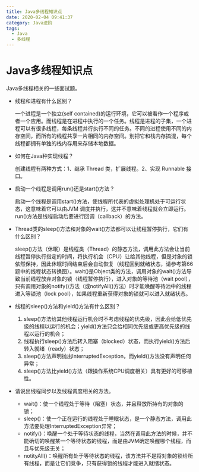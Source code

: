 ```yaml
---
title: Java多线程知识点
date: 2020-02-04 09:41:37
category: Java进阶
tags: 
  - Java
  - 多线程
---
```


# Java多线程知识点

Java多线程相关的一些面试题。

- 线程和进程有什么区别？

    一个进程是一个独立(self contained)的运行环境，它可以被看作一个程序或者一个应用。而线程是在进程中执行的一个任务。线程是进程的子集，一个进程可以有很多线程，每条线程并行执行不同的任务。不同的进程使用不同的内存空间，而所有的线程共享一片相同的内存空间。别把它和栈内存搞混，每个线程都拥有单独的栈内存用来存储本地数据。

- 如何在Java种实现线程？

    创建线程有两种方式：1、继承 Thread 类，扩展线程。2、实现 Runnable 接口。

- 启动一个线程是调用run()还是start()方法？

    启动一个线程是调用start()方法，使线程所代表的虚拟处理机处于可运行状态，这意味着它可以由JVM 调度并执行，这并不意味着线程就会立即运行。run()方法是线程启动后要进行回调（callback）的方法。

- Thread类的sleep()方法和对象的wait()方法都可以让线程暂停执行，它们有什么区别？

    sleep()方法（休眠）是线程类（Thread）的静态方法，调用此方法会让当前线程暂停执行指定的时间，将执行机会（CPU）让给其他线程，但是对象的锁依然保持，因此休眠时间结束后会自动恢复（线程回到就绪状态，请参考第66题中的线程状态转换图）。wait()是Object类的方法，调用对象的wait()方法导致当前线程放弃对象的锁（线程暂停执行），进入对象的等待池（wait pool），只有调用对象的notify()方法（或notifyAll()方法）时才能唤醒等待池中的线程进入等锁池（lock pool），如果线程重新获得对象的锁就可以进入就绪状态。

- 线程的sleep()方法和yield()方法有什么区别？

    1. sleep()方法给其他线程运行机会时不考虑线程的优先级，因此会给低优先级的线程以运行的机会；yield()方法只会给相同优先级或更高优先级的线程以运行的机会；
    2. 线程执行sleep()方法后转入阻塞（blocked）状态，而执行yield()方法后转入就绪（ready）状态；
    3. sleep()方法声明抛出InterruptedException，而yield()方法没有声明任何异常；
    4. sleep()方法比yield()方法（跟操作系统CPU调度相关）具有更好的可移植性。

- 请说出线程同步以及线程调度相关的方法。

    - wait()：使一个线程处于等待（阻塞）状态，并且释放所持有的对象的锁；
    - sleep()：使一个正在运行的线程处于睡眠状态，是一个静态方法，调用此方法要处理InterruptedException异常；
    - notify()：唤醒一个处于等待状态的线程，当然在调用此方法的时候，并不能确切的唤醒某一个等待状态的线程，而是由JVM确定唤醒哪个线程，而且与优先级无关；
    - notityAll()：唤醒所有处于等待状态的线程，该方法并不是将对象的锁给所有线程，而是让它们竞争，只有获得锁的线程才能进入就绪状态。

